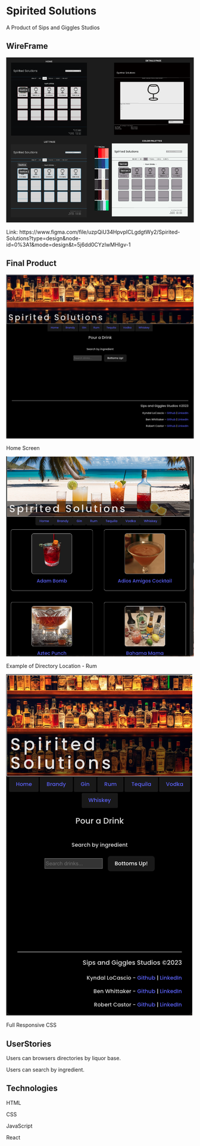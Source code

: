 # Spirited Solutions

A Product of Sips and Giggles Studios

## WireFrame
![Wire Frame](<spirited-solutions/src/assets/Wire Frame.png>)
<p>Link: https://www.figma.com/file/uzpQiU34HpvpICLgdgtWy2/Spirited-Solutions?type=design&node-id=0%3A1&mode=design&t=5j6dd0CYzIwMHIgv-1</p>

## Final Product
![Home Screen](<spirited-solutions/src/assets/Home Screen.png>)
<p>Home Screen</p>

![Rum Location](<spirited-solutions/src/assets/Rum Location.png>)
<p>Example of Directory Location - Rum</p>

![Mobile Appearance](<spirited-solutions/src/assets/Mobile Appearance.png>)
<p>Full Responsive CSS</p>

## UserStories
<p>Users can browsers directories by liquor base.</p>
<p>Users can search by ingredient.</p>

## Technologies
<p>HTML
<p>CSS</p>
<p>JavaScript</p>
<p>React</p>

